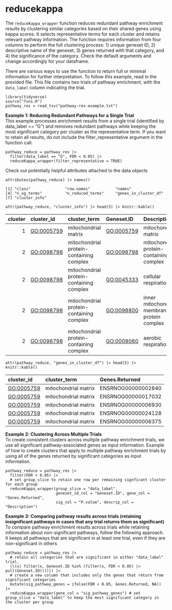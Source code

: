 # reducekappa

The `reduceKappa_wrapper` function reduces redundant pathway enrichment
results by clustering similar categories based on their shared genes
using kappa scores. It selects representative terms for each cluster and
retains relevant pathway information. The function requires information
from four columns to perform the full clustering process: 1) unique
geneset ID, 2) descriptive name of the geneset, 3) genes returned with
that category, and 4) the significance of the category. Check the
default arguments and change accordingly for your dataframe.

There are various ways to use the function to return full or minimal
information for further interpretation. To follow this example, read in
the provided file. This file contains two trials of pathway enrichment,
with the `data_label` column indicating the trial.

    library(tidyverse)
    source("fxns.R")
    pathway_res = read_tsv("pathway-res-example.txt")

**Example 1: Reducing Redundant Pathways for a Single Trial**  
This example processes enrichment results from a single trial
(identified by data\_label == “G”) and removes redundant pathways while
keeping the most significant category per cluster as the representative
term. If you want to retain all results, do not include the
filter\_representative argument in the function call.

    pathway_reduce = pathway_res |> 
      filter(data_label == "G", FDR < 0.05) |> 
      reduceKappa_wrapper(filter_representative = TRUE)

Check out potentially helpful attributes attached to the data objects

    attributes(pathway_reduce) |> names()

    [1] "class"               "row.names"           "names"              
    [4] "n_og_terms"          "n_reduced_terms"     "genes_in_cluster_df"
    [7] "cluster_info"       

    attr(pathway_reduce, "cluster_info") |> head(5) |> knitr::kable()

<table>
<colgroup>
<col style="width: 6%" />
<col style="width: 8%" />
<col style="width: 31%" />
<col style="width: 8%" />
<col style="width: 34%" />
<col style="width: 10%" />
</colgroup>
<thead>
<tr class="header">
<th style="text-align: right;">cluster</th>
<th style="text-align: left;">cluster_id</th>
<th style="text-align: left;">cluster_term</th>
<th style="text-align: left;">Geneset.ID</th>
<th style="text-align: left;">Description</th>
<th style="text-align: right;">cluster_size</th>
</tr>
</thead>
<tbody>
<tr class="odd">
<td style="text-align: right;">1</td>
<td style="text-align: left;"><a href="GO:0005759"
class="uri">GO:0005759</a></td>
<td style="text-align: left;">mitochondrial matrix</td>
<td style="text-align: left;"><a href="GO:0005759"
class="uri">GO:0005759</a></td>
<td style="text-align: left;">mitochondrial matrix</td>
<td style="text-align: right;">1</td>
</tr>
<tr class="even">
<td style="text-align: right;">2</td>
<td style="text-align: left;"><a href="GO:0098798"
class="uri">GO:0098798</a></td>
<td style="text-align: left;">mitochondrial protein-containing
complex</td>
<td style="text-align: left;"><a href="GO:0098798"
class="uri">GO:0098798</a></td>
<td style="text-align: left;">mitochondrial protein-containing
complex</td>
<td style="text-align: right;">28</td>
</tr>
<tr class="odd">
<td style="text-align: right;">2</td>
<td style="text-align: left;"><a href="GO:0098798"
class="uri">GO:0098798</a></td>
<td style="text-align: left;">mitochondrial protein-containing
complex</td>
<td style="text-align: left;"><a href="GO:0045333"
class="uri">GO:0045333</a></td>
<td style="text-align: left;">cellular respiration</td>
<td style="text-align: right;">28</td>
</tr>
<tr class="even">
<td style="text-align: right;">2</td>
<td style="text-align: left;"><a href="GO:0098798"
class="uri">GO:0098798</a></td>
<td style="text-align: left;">mitochondrial protein-containing
complex</td>
<td style="text-align: left;"><a href="GO:0098800"
class="uri">GO:0098800</a></td>
<td style="text-align: left;">inner mitochondrial membrane protein
complex</td>
<td style="text-align: right;">28</td>
</tr>
<tr class="odd">
<td style="text-align: right;">2</td>
<td style="text-align: left;"><a href="GO:0098798"
class="uri">GO:0098798</a></td>
<td style="text-align: left;">mitochondrial protein-containing
complex</td>
<td style="text-align: left;"><a href="GO:0009060"
class="uri">GO:0009060</a></td>
<td style="text-align: left;">aerobic respiration</td>
<td style="text-align: right;">28</td>
</tr>
</tbody>
</table>

    attr(pathway_reduce, "genes_in_cluster_df") |> head(5) |> knitr::kable()

<table>
<thead>
<tr class="header">
<th style="text-align: left;">cluster_id</th>
<th style="text-align: left;">cluster_term</th>
<th style="text-align: left;">Genes.Returned</th>
</tr>
</thead>
<tbody>
<tr class="odd">
<td style="text-align: left;"><a href="GO:0005759"
class="uri">GO:0005759</a></td>
<td style="text-align: left;">mitochondrial matrix</td>
<td style="text-align: left;">ENSRNOG00000002840</td>
</tr>
<tr class="even">
<td style="text-align: left;"><a href="GO:0005759"
class="uri">GO:0005759</a></td>
<td style="text-align: left;">mitochondrial matrix</td>
<td style="text-align: left;">ENSRNOG00000017032</td>
</tr>
<tr class="odd">
<td style="text-align: left;"><a href="GO:0005759"
class="uri">GO:0005759</a></td>
<td style="text-align: left;">mitochondrial matrix</td>
<td style="text-align: left;">ENSRNOG00000006930</td>
</tr>
<tr class="even">
<td style="text-align: left;"><a href="GO:0005759"
class="uri">GO:0005759</a></td>
<td style="text-align: left;">mitochondrial matrix</td>
<td style="text-align: left;">ENSRNOG00000024128</td>
</tr>
<tr class="odd">
<td style="text-align: left;"><a href="GO:0005759"
class="uri">GO:0005759</a></td>
<td style="text-align: left;">mitochondrial matrix</td>
<td style="text-align: left;">ENSRNOG00000006375</td>
</tr>
</tbody>
</table>

**Example 2: Clustering Across Multiple Trials**  
To create consistent clusters across multiple pathway enrichment trials,
we use all significant pathway-associated genes as input information.
Example of how to create clusters that apply to multiple pathway
enrichment trials by using all of the genes returned by significant
categories as input information.

    pathway_reduce = pathway_res |> 
      filter(FDR < 0.05) |> 
      # set group_slice to retain one row per remaining signficant cluster for each group
      reduceKappa_wrapper(group_slice = "data_label", 
                          geneset_id_col = "Geneset.ID", gene_col = "Genes.Returned", 
                          sig_col = "P.value", descrip_col = "Description")

**Example 3: Comparing pathway results across trials (retaining
insignificant pathways in cases that any trial returns them as
significant)**  
To compare pathway enrichment results across trials while retaining
information about non-significant pathways, follow the following
approach. It keeps all pathways that are significant in at least one
trial, even if they are non-significant in others

    pathway_reduce = pathway_res |> 
      # retain all categories that are significant in either "data_label" trial.
      (\(x) filter(x, Geneset.ID %in% (filter(x, FDR < 0.05) |> pull(Geneset.ID))))() |> 
      # create a new column that includes only the genes that return from significant categories
      mutate(sig_pathway_genes = ifelse(FDR < 0.05, Genes.Returned, NA)) |> 
      reduceKappa_wrapper(gene_col = "sig_pathway_genes") # set group_slice = "data_label" to keep the most significant category in the cluster per group
